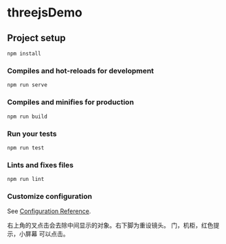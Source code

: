 # threejsDemo

## Project setup
```
npm install
```

### Compiles and hot-reloads for development
```
npm run serve
```

### Compiles and minifies for production
```
npm run build
```

### Run your tests
```
npm run test
```

### Lints and fixes files
```
npm run lint
```

### Customize configuration
See [Configuration Reference](https://cli.vuejs.org/config/).

右上角的叉点击会去除中间显示的对象。右下脚为重设镜头。
门，机柜，红色提示，小屏幕 可以点击。
